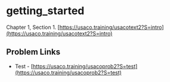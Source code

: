 # getting_started
Chapter 1, Section 1. [https://usaco.training/usacotext2?S=intro](https://usaco.training/usacotext2?S=intro)

## Problem Links
- Test - [https://usaco.training/usacoprob2?S=test](https://usaco.training/usacoprob2?S=test)